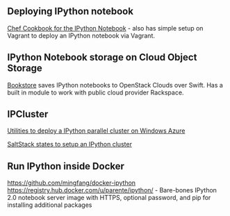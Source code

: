 ## Deploying IPython notebook

[Chef Cookbook for the IPython Notebook](https://github.com/rgbkrk/ipynb-cookbook) - also has simple setup on Vagrant to deploy an IPython notebook via Vagrant.

## IPython Notebook storage on Cloud Object Storage

[Bookstore](https://github.com/rgbkrk/bookstore) saves IPython notebooks to OpenStack Clouds over Swift. Has a built in module to work with public cloud provider Rackspace.

## IPCluster

[Utilities to deploy a IPython parallel cluster on Windows Azure](https://github.com/ogrisel/ipython-azure)

[SaltStack states to setup an IPython cluster](https://github.com/ogrisel/salt-ipcluster)

## Run IPython inside Docker
https://github.com/mingfang/docker-ipython
https://registry.hub.docker.com/u/parente/ipython/ - Bare-bones IPython 2.0 notebook server image with HTTPS, optional password, and pip for installing additional packages